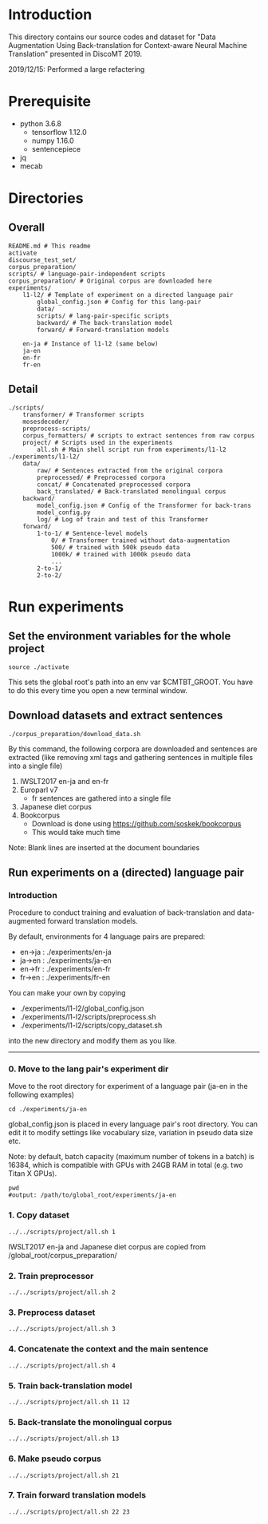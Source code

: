 # Introduction
This directory contains our source codes and dataset for "Data Augmentation Using Back-translation for Context-aware Neural Machine Translation" presented in DiscoMT 2019.

2019/12/15: Performed a large refactering

# Prerequisite
- python 3.6.8
    - tensorflow 1.12.0
    - numpy 1.16.0
    - sentencepiece 
- jq
- mecab

# Directories
## Overall
```
README.md # This readme
activate
discourse_test_set/
corpus_preparation/
scripts/ # language-pair-independent scripts
corpus_preparation/ # Original corpus are downloaded here
experiments/
    l1-l2/ # Template of experiment on a directed language pair
        global_config.json # Config for this lang-pair
        data/
        scripts/ # lang-pair-specific scripts
        backward/ # The back-translation model
        forward/ # Forward-translation models

    en-ja # Instance of l1-l2 (same below)
    ja-en
    en-fr
    fr-en
```

## Detail
```
./scripts/
    transformer/ # Transformer scripts
    mosesdecoder/
    preprocess-scripts/
    corpus_formatters/ # scripts to extract sentences from raw corpus
    project/ # Scripts used in the experiments
        all.sh # Main shell script run from experiments/l1-l2
./experiments/l1-l2/
    data/
        raw/ # Sentences extracted from the original corpora
        preprocessed/ # Preprocessed corpora
        concat/ # Concatenated preprocessed corpora
        back_translated/ # Back-translated monolingual corpus
    backward/
        model_config.json # Config of the Transformer for back-trans
        model_config.py
        log/ # Log of train and test of this Transformer
    forward/
        1-to-1/ # Sentence-level models
            0/ # Transformer trained without data-augmentation
            500/ # trained with 500k pseudo data
            1000k/ # trained with 1000k pseudo data
            ...
        2-to-1/ 
        2-to-2/
```

# Run experiments

## Set the environment variables for the whole project
```
source ./activate
```
This sets the global root's path into an env var $CMTBT_GROOT.
You have to do this every time you open a new terminal window.

## Download datasets and extract sentences
```
./corpus_preparation/download_data.sh
```
By this command, the following corpora are downloaded and sentences are extracted (like removing xml tags and gathering sentences in multiple files into a single file)

1. IWSLT2017 en-ja and en-fr
1. Europarl v7
    - fr sentences are gathered into a single file
1. Japanese diet corpus
1. Bookcorpus
    - Download is done using https://github.com/soskek/bookcorpus
    - This would take much time

Note: Blank lines are inserted at the document boundaries

## Run experiments on a (directed) language pair


### Introduction
Procedure to conduct training and evaluation of back-translation and data-augmented forward translation models.

By default, environments for 4 language pairs are prepared:

- en->ja : ./experiments/en-ja
- ja->en : ./experiments/ja-en
- en->fr : ./experiments/en-fr
- fr->en : ./experiments/fr-en

You can make your own by copying

- ./experiments/l1-l2/global_config.json
- ./experiments/l1-l2/scripts/preprocess.sh
- ./experiments/l1-l2/scripts/copy_dataset.sh

into the new directory and modify them as you like.

----

### 0. Move to the lang pair's experiment dir
Move to the root directory for experiment of a language pair (ja-en in the following examples)
```
cd ./experiments/ja-en
```

global_config.json is placed in every language pair's root directory.
You can edit it to modify settings like vocabulary size, variation in pseudo data size etc.

Note: by default, batch capacity (maximum number of tokens in a batch) is 16384, which is compatible with GPUs with 24GB RAM in total (e.g. two Titan X GPUs).

```
pwd
#output: /path/to/global_root/experiments/ja-en
```
### 1. Copy dataset
```
../../scripts/project/all.sh 1
```
IWSLT2017 en-ja and Japanese diet corpus are copied from /global_root/corpus_preparation/

### 2. Train preprocessor
```
../../scripts/project/all.sh 2
```

### 3. Preprocess dataset
```
../../scripts/project/all.sh 3
```

### 4. Concatenate the context and the main sentence
```
../../scripts/project/all.sh 4
```

### 5. Train back-translation model
```
../../scripts/project/all.sh 11 12
```

### 5. Back-translate the monolingual corpus
```
../../scripts/project/all.sh 13
```

### 6. Make pseudo corpus
```
../../scripts/project/all.sh 21
```

### 7. Train forward translation models
```
../../scripts/project/all.sh 22 23
```
